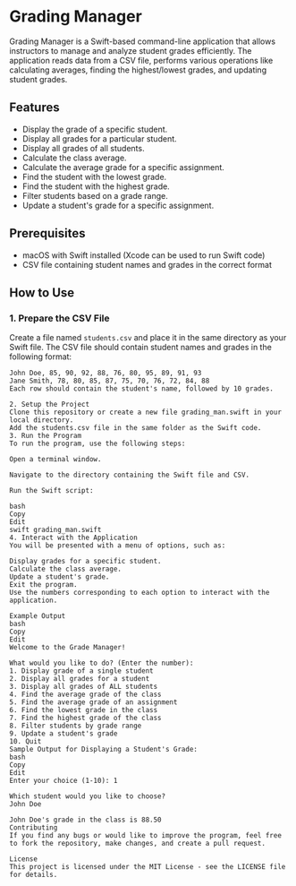 # Grading Manager

Grading Manager is a Swift-based command-line application that allows instructors to manage and analyze student grades efficiently. The application reads data from a CSV file, performs various operations like calculating averages, finding the highest/lowest grades, and updating student grades.

## Features

- Display the grade of a specific student.
- Display all grades for a particular student.
- Display all grades of all students.
- Calculate the class average.
- Calculate the average grade for a specific assignment.
- Find the student with the lowest grade.
- Find the student with the highest grade.
- Filter students based on a grade range.
- Update a student's grade for a specific assignment.

## Prerequisites

- macOS with Swift installed (Xcode can be used to run Swift code)
- CSV file containing student names and grades in the correct format

## How to Use

### 1. Prepare the CSV File

Create a file named `students.csv` and place it in the same directory as your Swift file. The CSV file should contain student names and grades in the following format:

```csv
John Doe, 85, 90, 92, 88, 76, 80, 95, 89, 91, 93
Jane Smith, 78, 80, 85, 87, 75, 70, 76, 72, 84, 88
Each row should contain the student's name, followed by 10 grades.

2. Setup the Project
Clone this repository or create a new file grading_man.swift in your local directory.
Add the students.csv file in the same folder as the Swift code.
3. Run the Program
To run the program, use the following steps:

Open a terminal window.

Navigate to the directory containing the Swift file and CSV.

Run the Swift script:

bash
Copy
Edit
swift grading_man.swift
4. Interact with the Application
You will be presented with a menu of options, such as:

Display grades for a specific student.
Calculate the class average.
Update a student's grade.
Exit the program.
Use the numbers corresponding to each option to interact with the application.

Example Output
bash
Copy
Edit
Welcome to the Grade Manager!

What would you like to do? (Enter the number):
1. Display grade of a single student
2. Display all grades for a student
3. Display all grades of ALL students
4. Find the average grade of the class
5. Find the average grade of an assignment
6. Find the lowest grade in the class
7. Find the highest grade of the class
8. Filter students by grade range
9. Update a student's grade
10. Quit
Sample Output for Displaying a Student's Grade:
bash
Copy
Edit
Enter your choice (1-10): 1

Which student would you like to choose?
John Doe

John Doe's grade in the class is 88.50
Contributing
If you find any bugs or would like to improve the program, feel free to fork the repository, make changes, and create a pull request.

License
This project is licensed under the MIT License - see the LICENSE file for details.
